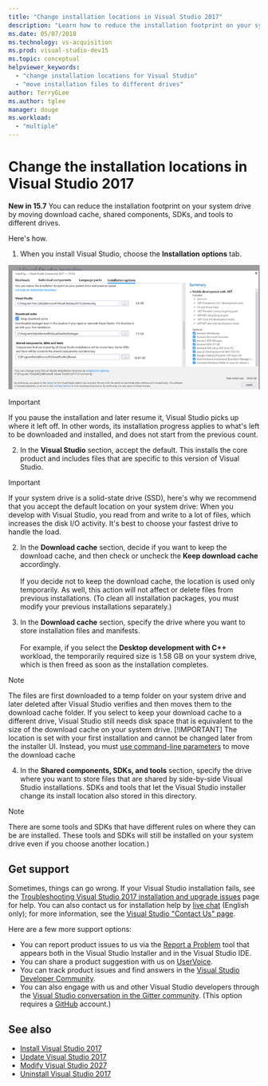 ```yaml
---
title: "Change installation locations in Visual Studio 2017"
description: "Learn how to reduce the installation footprint on your system drive by changing the location of the download cache, shared components, SDKs and tools to different drives."
ms.date: 05/07/2018
ms.technology: vs-acquisition
ms.prod: visual-studio-dev15
ms.topic: conceptual
helpviewer_keywords:
  - "change installation locations for Visual Studio"
  - "move installation files to different drives"
author: TerryGLee
ms.author: tglee
manager: douge
ms.workload:
  - "multiple"
---
```

# Change the installation locations in Visual Studio 2017

**New in 15.7** You can reduce the installation footprint on your system drive by moving download cache, shared components, SDKs, and tools to different drives.

Here's how.

1. When you install Visual Studio, choose the **Installation options** tab.

  ![Visual Studio 2017 - Change the installation location](media/installation-options-by-location.png "Change the installation location")

  > [!IMPORTANT]
  > If you pause the installation and later resume it, Visual Studio picks up where it left off. In other words, its installation progress applies to what's left to be downloaded and installed, and does not start from the previous count.

2. In the **Visual Studio** section, accept the default. This installs the core product and includes files that are specific to this version of Visual Studio.

 > [!IMPORTANT]
 > If your system drive is a solid-state drive (SSD), here's why we recommend that you accept the default location on your system drive: When you develop with Visual Studio, you read from and write to a lot of files, which increases the disk I/O activity.  It's best to choose your fastest drive to handle the load.

2. In the **Download cache** section, decide if you want to keep the download cache, and then check or uncheck the **Keep download cache** accordingly. <br><br>If you decide not to keep the download cache, the location is used only temporarily. As well, this action will not affect or delete files from previous installations. (To clean all installation packages, you must modify your previous installations separately.)

3. In the **Download cache** section, specify the drive where you want to store installation files and manifests. <br><br>For example, if you select the **Desktop development with C++** workload, the temporarily required size is 1.58 GB on your system drive, which is then freed as soon as the installation completes.

 > [!NOTE]
 > The files are first downloaded to a temp folder on your system drive and later deleted after Visual Studio verifies and then moves them to the download cache folder. If you select to keep your download cache to a different drive, Visual Studio still needs disk space that is equivalent to the size of the download cache on your system drive.
 > [!IMPORTANT]
 > The location is set with your first installation and cannot be changed later from the installer UI. Instead, you must [use command-line parameters](use-command-line-parameters-to-install-visual-studio.md) to move the download cache

4. In the **Shared components, SDKs, and tools** section, specify the drive where you want to store files that are shared by side-by-side Visual Studio installations. SDKs and tools that let the Visual Studio installer change its install location also stored in this directory.

 > [!NOTE]
 > There are some tools and SDKs that have different rules on where they can be are installed. These tools and SDKs will still be installed on your system drive even if you choose another location.)

## Get support

Sometimes, things can go wrong. If your Visual Studio installation fails, see the [Troubleshooting Visual Studio 2017 installation and upgrade issues](troubleshooting-installation-issues.md) page for help. You can also contact us for installation help by [live chat](https://www.visualstudio.com/vs/support/#talktous) (English only); for more information, see the [Visual Studio "Contact Us"  page](https://www.visualstudio.com/vs/support/#talktous).

Here are a few more support options:

* You can report product issues to us via the [Report a Problem](../ide/how-to-report-a-problem-with-visual-studio-2017.md) tool that appears both in the Visual Studio Installer and in the Visual Studio IDE.
* You can share a product suggestion with us on [UserVoice](https://visualstudio.uservoice.com/forums/121579).
* You can track product issues and find answers in the [Visual Studio Developer Community](https://developercommunity.visualstudio.com/).
* You can also engage with us and other Visual Studio developers through the [Visual Studio conversation in the Gitter community](https://gitter.im/Microsoft/VisualStudio). (This option requires a [GitHub](https://github.com/) account.)

## See also

* [Install Visual Studio 2017](install-visual-studio.md)
* [Update Visual Studio 2017](update-visual-studio.md)
* [Modify Visual Studio 2027](update-visual-studio.md)
* [Uninstall Visual Studio 2017](uninstall-visual-studio.md)
